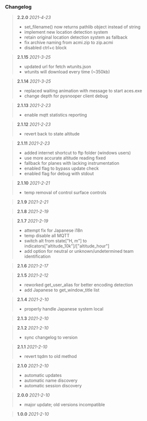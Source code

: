 ### Changelog

> **2.2.0**  *2021-4-23*
> - set_filename() now returns pathlib object instead of string
> - implement new location detection system
> - retain original location detection system as fallback
> - fix archive naming from acmi.zip to zip.acmi
> - disabled ctrl+c block

> **2.1.15**  *2021-3-25*
> - updated url for fetch wtunits.json
> - wtunits will download every time (~350kb)

> **2.1.14**  *2021-3-25*
> - replaced waiting animation with message to start aces.exe
> - change depth for pysnooper client debug

> **2.1.13**  *2021-2-23*
> - enable mqtt statistics reporting

> **2.1.12**  *2021-2-23*
> - revert back to state altitude

> **2.1.11**  *2021-2-23*
> - added internet shortcut to ftp folder (windows users)
> - use more accurate altitude reading fixed
> - fallback for planes with lacking instrumentation
> - enabled flag to bypass update check
> - enabled flag for debug with stdout

> **2.1.10**  *2021-2-21*
> - temp removal of control surface controls

> **2.1.9**  *2021-2-21*

> **2.1.8**  *2021-2-19*

> **2.1.7**  *2021-2-19*
> - attempt fix for Japanese i18n
> - temp disable all MQTT
> - switch alt from state["H, m"] to indicators["altitude_10k"]/["altitude_hour"]
> - add option for neutral or unknown/undetermined team identification

> **2.1.6**  *2021-2-17*

> **2.1.5**  *2021-2-12*
> - reworked get_user_alias for better encoding detection
> - add Japanese to get_window_title list

> **2.1.4**  *2021-2-10*
> - properly handle Japanese system local

> **2.1.3**  *2021-2-10*

> **2.1.2**  *2021-2-10*
> - sync changelog to version

> **2.1.1**  *2021-2-10*
> - revert tqdm to old method

> **2.1.0**  *2021-2-10*
> - automatic updates
> - automatic name discovery
> - automatic session discovery

> **2.0.0**  *2021-2-10*
> - major update; old versions incompatible

> **1.0.0**  *2021-2-10*
